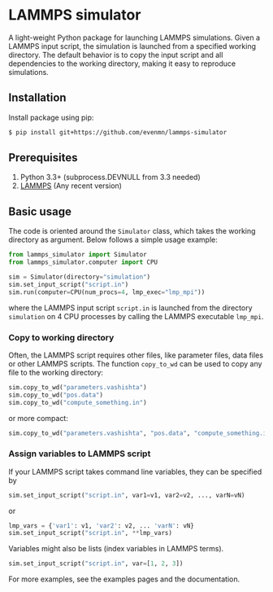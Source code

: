 # LAMMPS simulator
A light-weight Python package for launching LAMMPS simulations. Given a LAMMPS input script, the simulation is launched from a specified working directory. The default behavior is to copy the input script and all dependencies to the working directory, making it easy to reproduce simulations.

## Installation
Install package using pip:
``` bash
$ pip install git+https://github.com/evenmn/lammps-simulator
```

## Prerequisites
1. Python 3.3+ (subprocess.DEVNULL from 3.3 needed)
2. [LAMMPS](https://lammps.sandia.gov/) (Any recent version)

## Basic usage
The code is oriented around the `Simulator` class, which takes the working directory as argument. Below follows a simple usage example:
``` python
from lammps_simulator import Simulator
from lammps_simulator.computer import CPU

sim = Simulator(directory="simulation")
sim.set_input_script("script.in")
sim.run(computer=CPU(num_procs=4, lmp_exec="lmp_mpi"))
```
where the LAMMPS input script ```script.in``` is launched from the directory ```simulation``` on 4 CPU processes by calling the LAMMPS executable ```lmp_mpi```.

### Copy to working directory
Often, the LAMMPS script requires other files, like parameter files, data files or other LAMMPS scripts. The function ```copy_to_wd``` can be used to copy any file to the working directory:
``` python
sim.copy_to_wd("parameters.vashishta")
sim.copy_to_wd("pos.data")
sim.copy_to_wd("compute_something.in")
```
or more compact:
``` python
sim.copy_to_wd("parameters.vashishta", "pos.data", "compute_something.in")
```

### Assign variables to LAMMPS script
If your LAMMPS script takes command line variables, they can be specified by
``` python
sim.set_input_script("script.in", var1=v1, var2=v2, ..., varN=vN)
```
or

``` python
lmp_vars = {'var1': v1, 'var2': v2, ... 'varN': vN}
sim.set_input_script("script.in", **lmp_vars)
```

Variables might also be lists (index variables in LAMMPS terms).
``` python
sim.set_input_script("script.in", var=[1, 2, 3])
```

For more examples, see the examples pages and the documentation.

